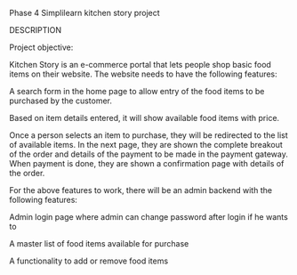 Phase 4 Simplilearn kitchen story project

DESCRIPTION

Project objective:

Kitchen Story is an e-commerce portal that lets people shop  basic food items on their website. The website needs to have the following features:

     

A search form in the home page to allow entry of the food items to be purchased by the customer.

Based on item details entered, it will show available food items with  price.

Once a person selects an item to purchase, they will be redirected to the list of available items. In the next page, they are shown the complete breakout of the order and details of the payment to be made in the payment gateway. When payment is done, they are shown a confirmation page with details of the order.

  

For the above features to work, there will be an admin backend with the following features:

Admin login page where admin can change password after login if he wants to

A master list of food items available for purchase

A functionality to add or remove food items
